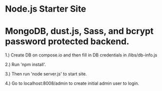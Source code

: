 Node.js Starter Site
==========

MongoDB, dust.js, Sass, and bcrypt password protected backend.
==========

1.)   Create DB on compose.io and then fill in DB credentials in /libs/db-info.js

2.)   Run 'npm install'.

3.)   Then run 'node server.js' to start site.

4.)   Go to localhost:8008/admin to create initial admin user to login.